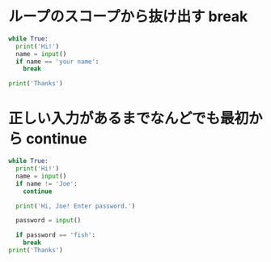 # ループのスコープから抜け出す break


```py
while True:
  print('Hi!')
  name = input()
  if name == 'your name':
    break

print('Thanks')
```


# 正しい入力があるまでなんどでも最初から continue

```py
while True:
  print('Hi!')
  name = input()
  if name != 'Joe':
    continue

  print('Hi, Joe! Enter password.')

  password = input()

  if password == 'fish':
    break
print('Thanks')
```

